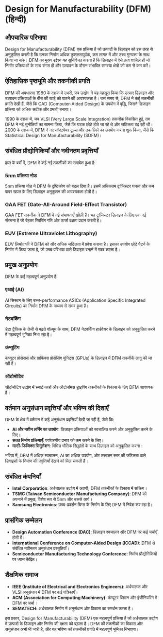 # Design for Manufacturability (DFM) (हिन्दी)

## औपचारिक परिभाषा
Design for Manufacturability (DFM) एक प्रक्रिया है जो उत्पादों के डिज़ाइन को इस तरह से अनुकूलित करती है कि उनका निर्माण अधिक कुशलतापूर्वक, कम लागत में और उच्च गुणवत्ता के साथ किया जा सके। DFM का मुख्य उद्देश्य यह सुनिश्चित करना है कि डिज़ाइन में ऐसे तत्व शामिल हों जो निर्माण प्रक्रियाओं के साथ संगत हों और उत्पादन के दौरान संभावित समस्या क्षेत्रों को कम से कम करें।

## ऐतिहासिक पृष्ठभूमि और तकनीकी प्रगति
DFM की अवधारणा 1980 के दशक में उभरी, जब उद्योग ने यह महसूस किया कि उत्पाद डिज़ाइन और उत्पादन प्रक्रियाओं के बीच की खाई को पाटने की आवश्यकता है। उस समय से, DFM ने कई तकनीकी प्रगति देखी हैं, जैसे कि CAD (Computer-Aided Design) के उपयोग में वृद्धि, जिसने डिज़ाइन प्रक्रिया को अधिक सटीक और प्रभावी बनाया। 

1990 के दशक में, जब VLSI (Very Large Scale Integration) तकनीक विकसित हुई, तब DFM ने नई चुनौतियों का सामना किया, जैसे कि घटक छोटे होते जा रहे थे और जटिलता बढ़ रही थी। 2000 के दशक में, DFM ने नए सॉफ्टवेयर टूल्स और तकनीकों का उपयोग करना शुरू किया, जैसे कि Statistical Design for Manufacturability (SDFM)।

## संबंधित प्रौद्योगिकियाँ और नवीनतम प्रवृत्तियाँ
हाल के वर्षों में, DFM में कई नई तकनीकों का समावेश हुआ है:

### 5nm प्रक्रिया नोड
5nm प्रक्रिया नोड ने DFM के दृष्टिकोण को बदल दिया है। इसमें अधिकतम ट्रांजिस्टर घनत्व और कम पावर खपत के लिए डिज़ाइन अनुकूलन की आवश्यकता होती है।

### GAA FET (Gate-All-Around Field-Effect Transistor)
GAA FET तकनीक ने DFM में नई संभावनाएँ खोली हैं। यह ट्रांजिस्टर डिज़ाइन के लिए एक नई संरचना है जो बेहतर स्विचिंग गति और ऊर्जा दक्षता प्रदान करती है।

### EUV (Extreme Ultraviolet Lithography)
EUV लिथोग्राफी ने DFM को और अधिक जटिलता में प्रवेश कराया है। इसका उपयोग छोटे पैटर्न के निर्माण में किया जाता है, जो उच्च परिभाषा वाले डिवाइस बनाने में मदद करता है।

## प्रमुख अनुप्रयोग
DFM के कई महत्वपूर्ण अनुप्रयोग हैं:

### एआई (AI)
AI सिस्टम के लिए उच्च-performance ASICs (Application Specific Integrated Circuits) का निर्माण DFM के माध्यम से संभव हुआ है।

### नेटवर्किंग
डेटा ट्रैफिक के तेजी से बढ़ते वॉल्यूम के साथ, DFM नेटवर्किंग हार्डवेयर के डिज़ाइन को अनुकूलित करने में महत्वपूर्ण भूमिका निभा रहा है।

### कंप्यूटिंग
कंप्यूटर प्रोसेसर्स और ग्राफिक्स प्रोसेसिंग यूनिट्स (GPUs) के डिज़ाइन में DFM तकनीकें लागू की जा रही हैं।

### ऑटोमोटिव
ऑटोमोटिव उद्योग में स्मार्ट कारों और ऑटोनॉमस ड्राइविंग तकनीकों के विकास के लिए DFM आवश्यक है।

## वर्तमान अनुसंधान प्रवृत्तियाँ और भविष्य की दिशाएँ
DFM के क्षेत्र में वर्तमान में कई अनुसंधान प्रवृत्तियाँ देखी जा रही हैं, जैसे कि:

- **AI और मशीन लर्निंग का उपयोग**: डिज़ाइन प्रक्रियाओं को स्वचालित करने और अनुकूलित करने के लिए।
- **सतत निर्माण प्रक्रियाएँ**: पर्यावरणीय प्रभाव को कम करने के लिए।
- **मल्टी-फिजिक्स सिमुलेशन**: विभिन्न भौतिक सिद्धांतों के साथ डिज़ाइन को अनुकूलित करना।

भविष्य में, DFM में अधिक स्वचालन, AI का अधिक उपयोग, और उच्चतम स्तर की जटिलता वाले डिवाइसों के निर्माण की प्रवृत्तियाँ देखने को मिल सकती हैं।

## संबंधित कंपनियाँ
- **Intel Corporation**: अर्धचालक उद्योग में अग्रणी, DFM तकनीकों के विकास में सक्रिय।
- **TSMC (Taiwan Semiconductor Manufacturing Company)**: DFM को अपनाने में प्रमुख, विशेष रूप से 5nm और उससे आगे।
- **Samsung Electronics**: उच्च-प्रदर्शन चिप्स के निर्माण के लिए DFM में निवेश कर रहा है।

## प्रासंगिक सम्मेलन
- **Design Automation Conference (DAC)**: डिज़ाइन स्वचालन और DFM पर कई चर्चाएँ होती हैं।
- **International Conference on Computer-Aided Design (ICCAD)**: DFM से संबंधित नवीनतम अनुसंधान प्रस्तुतियाँ।
- **Semiconductor Manufacturing Technology Conference**: निर्माण प्रौद्योगिकियों पर ध्यान केंद्रित।

## शैक्षणिक समाज
- **IEEE (Institute of Electrical and Electronics Engineers)**: अर्धचालक और VLSI अनुसंधान में DFM पर कई पत्रिकाएँ।
- **ACM (Association for Computing Machinery)**: कंप्यूटर विज्ञान और इंजीनियरिंग में DFM पर चर्चा।
- **SEMATECH**: अर्धचालक निर्माण में अनुसंधान और विकास का समर्थन करता है।

इस प्रकार, Design for Manufacturability (DFM) एक महत्वपूर्ण प्रक्रिया है जो अर्धचालक उद्योग में उत्पादों के डिजाइन और निर्माण की दक्षता को बढ़ाता है। DFM की तकनीकों का विकास और अनुसंधान अभी भी जारी है, और यह भविष्य की तकनीकी प्रगति में महत्वपूर्ण भूमिका निभाएगा।